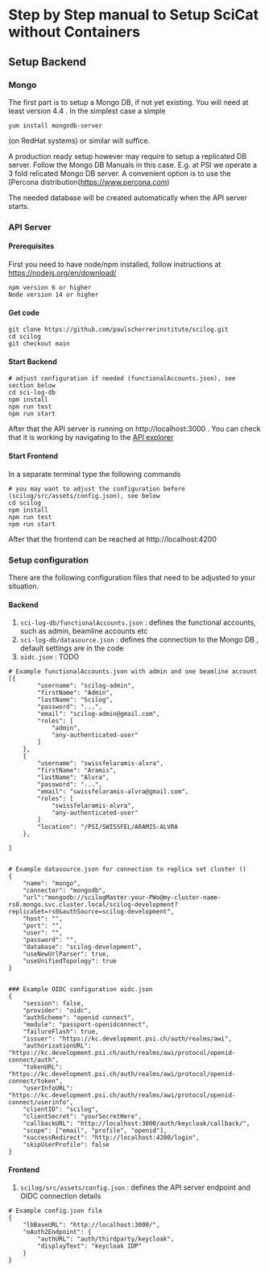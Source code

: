# Step by Step manual to Setup SciCat without Containers

## Setup Backend

### Mongo

The first part is to setup a Mongo DB, if not yet existing. You will need at least version 4.4 . In the simplest case a simple
```
yum install mongodb-server
```
(on RedHat systems) or similar will suffice.

A production ready setup however may require to setup a replicated DB server. Follow the Mongo DB Manuals in this case. E.g. at PSI we operate a 3 fold relicated Mongo DB server. A convenient option is to use the [Percona distribution(https://www.percona.com)

The needed database will be created automatically when the API server starts.

### API Server

#### Prerequisites

First you need to have node/npm installed, follow instructions at https://nodejs.org/en/download/

```
npm version 6 or higher
Node version 14 or higher
```

#### Get code
```
git clone https://github.com/paulscherrerinstitute/scilog.git
cd scilog
git checkout main
```

#### Start Backend
```
# adjust configuration if needed (functionalAccounts.json), see section below
cd sci-log-db
npm install
npm run test
npm run start
```

After that the API server is running on http://localhost:3000 . You can check that it is working by navigating to the [API explorer](http://localhost:3000/explorer)

#### Start Frontend
In a separate terminal type the following commands
```
# you may want to adjust the configuration before (scilog/src/assets/config.json), see below
cd scilog
npm install
npm run test
npm run start
```

After that the frontend can be reached at http://localhost:4200

### Setup configuration

There are the following configuration files that need to be adjusted to your situation.

#### Backend

1. `sci-log-db/functionalAccounts.json` : defines the functional accounts, such as admin, beamline accounts etc
2. `sci-log-db/datasource.json` : defines the connection to the Mongo DB , default settings are in the code
3. `oidc.json` : TODO

```
# Example functionalAccounts.json with admin and one beamline account
[{
        "username": "scilog-admin",
        "firstName": "Admin",
        "lastName": "Scilog",
        "password": "...",
        "email": "scilog-admin@gmail.com",
        "roles": [
            "admin",
            "any-authenticated-user"
        ]
    },
    {
        "username": "swissfelaramis-alvra",
        "firstName": "Aramis",
        "lastName": "Alvra",
        "password": "...",
        "email": "swissfelaramis-alvra@gmail.com",
        "roles": [
            "swissfelaramis-alvra",
            "any-authenticated-user"
        ]
        "location": "/PSI/SWISSFEL/ARAMIS-ALVRA
    },

]


# Example datasource.json for connection to replica set cluster ()
{
    "name": "mongo",
    "connector": "mongodb",
    "url":"mongodb://scilogMaster:your-PWo@my-cluster-name-rs0.mongo.svc.cluster.local/scilog-development?replicaSet=rs0&authSource=scilog-development",
    "host": "",
    "port": "",
    "user": "",
    "password": "",
    "database": "scilog-development",
    "useNewUrlParser": true,
    "useUnifiedTopology": true
}


### Example OIDC configuration oidc.json
{
    "session": false,
    "provider": "oidc",
    "authScheme": "openid connect",
    "module": "passport-openidconnect",
    "failureFlash": true,
    "issuer": "https://kc.development.psi.ch/auth/realms/awi",
    "authorizationURL": "https://kc.development.psi.ch/auth/realms/awi/protocol/openid-connect/auth",
    "tokenURL": "https://kc.development.psi.ch/auth/realms/awi/protocol/openid-connect/token",
    "userInfoURL": "https://kc.development.psi.ch/auth/realms/awi/protocol/openid-connect/userinfo",
    "clientID": "scilog",
    "clientSecret": "yourSecretHere",
    "callbackURL": "http://localhost:3000/auth/keycloak/callback/",
    "scope": ["email", "profile", "openid"],
    "successRedirect": "http://localhost:4200/login",
    "skipUserProfile": false
}
```
#### Frontend

1. `scilog/src/assets/config.json` : defines the API server endpoint and OIDC connection details

```
# Example config.json file
{
    "lbBaseURL": "http://localhost:3000/",
    "oAuth2Endpoint": {
        "authURL": "auth/thirdparty/keycloak",
        "displayText": "keycloak IDP"
    }
}
```




